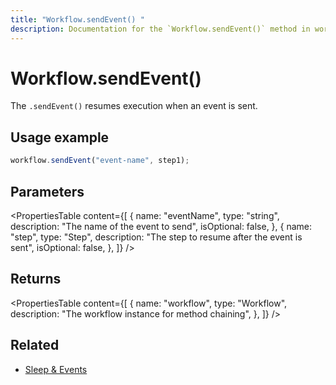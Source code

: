 ```yaml
---
title: "Workflow.sendEvent() "
description: Documentation for the `Workflow.sendEvent()` method in workflows, which resumes execution when an event is sent.
---
```


# Workflow.sendEvent()

The `.sendEvent()` resumes execution when an event is sent.

## Usage example

```typescript copy
workflow.sendEvent("event-name", step1);
```

## Parameters

<PropertiesTable
content={[
{
name: "eventName",
type: "string",
description: "The name of the event to send",
isOptional: false,
},
{
name: "step",
type: "Step",
description: "The step to resume after the event is sent",
isOptional: false,
},
]}
/>

## Returns

<PropertiesTable
content={[
{
name: "workflow",
type: "Workflow",
description: "The workflow instance for method chaining",
},
]}
/>

## Related

- [Sleep & Events](/docs/workflows/pausing-execution)
